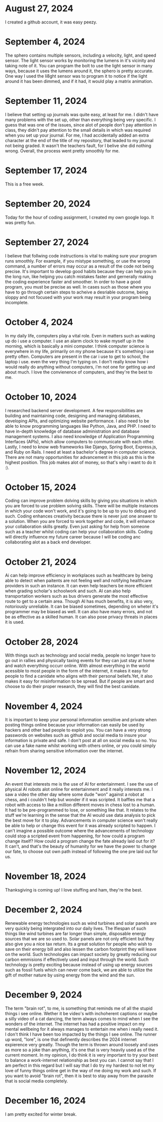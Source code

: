 # August 27, 2024
I created a github account, it was easy peezy.
# September 4, 2024
The sphero contains multiple sensors, including a velocity, light, and speed sensor. The light sensor works by monitoring the lumens in it's vicinity and taking note of it. You can program the bolt to use the light sensor in many ways, because it uses the lumens around it, the sphero is pretty accurate. One way I used the li8ght sensor was to program it to notice if the light around it has been dimmed, and if it had, it would play a matrix animation.
# September 11, 2024
I believe that setting up journals was quite easy, at least for me. I didn't have many problems with the set up, other than everything being very specific. I guess that was one of the issues, since alot of people don't pay attention in class, they didn't pay attention to the small details in which was required when you set up your journal. For me, I had accidentally added an extra character at the end of the title of my repository, that leaded to my journal not being graded. It wasn't the teachers fault, for I belive she did nothing wrong. Overall, the process went pretty smoothly for me. 
# September 17, 2024
This is a free week.
# September 20, 2024
Today for the hour of coding assignment, I created my own google logo. It was pretty fun.
# September 27, 2024
I believe that follwing code instructions is vital to making sure your program runs smoothly. For example, if you mistype something, or use the wrong command, a number of errors may occur as a result of the code not being precise. It's important to develop good habits because they can help you in the long run, like helping you catch mistakes faster and gernerally making the coding experience faster and smoother. In order to have a good program, you must be precise as well. In cases such as those where you have to go through certain steps to acheive a desriable outcome, being sloppy and not focused with your work may result in your program being incomplete.
# October 4, 2024
In my daily life, computers play a vital role. Even in matters such as waking up do i use a computer. I use an alarm clock to wake myself up in the morning, which is basically a mini computer. I think computer science is everywhere in my life, primarily on my phone because it's something i use pretty often. Computers are present in the car i use to get to school, the laptop i use. even the very thing I'm typing on. I don't really know how i would really do anything without computers, i'm not one for getting up and about much. I love the convienence of computers, and they're the best to me.
# October 10, 2024
I researched backend server development. A few responsibilities are building and maintaining code, designing and managing databases, developing APIs, and optimizing website performance. I also need to be able to know programming languages like Python, Java, and PHP. I need to have in-depth knowledge of database administration and database management systems. I also need knowledge of Application Programming Interfaces (APIs), which allow computers to communicate with each other. Lastly, I need to know web frameworks like Django, Spring Boot, Express.js, and Ruby on Rails. I need at least a bachelor's degree in computer science. There are not many opportunities for advancement in this job as this is the highest position. This job makes alot of money, so that's why i want to do it :). 
# October 15, 2024
Coding can improve problem dolving skills by giving you situations in which you are forced to use problem solving skills. There will be multiple instances in which your code won't work, and it's going to be up to you to debug and such. Coding enhances creativity because there is never just one answer to a solution. When you are forced to work together and code, it will enhance your collaboration skills greatly. Even just asking for help from someone such as a teacher whilst coding can help your collaboration skills. Coding will directly influence my future career because I will be coding anc collaborating alot as a back end developer.
# October 21, 2024
  Ai can help improve efficiency in workplaces such as healthcare by being able to detect when paitents are not feeling well and notifying healthcare providers in such an instance. It can even help teachers be more efficient when grading scholar's schoolwork and such. AI can also help transportation workers such as bus drivers generate the most effective route to  get to a certain area.
  Though AI has much benefits, it is also very, notoriously unreliable. It can be biased sometimes, depending on wheter it's programmer may be biased as well. It can also have many errors, and not be as effective as a skilled human. It can also pose privacy threats in places it is used.
# October 28, 2024
  With things such as technology and social media, people no longer have to go out in rallies and physically taxing events for they can just stay at home and watch everything occurr online. With almost everything in the world acessible to most people in the form of the internet, it makes it easy for people to find a canidate who aligns with their personal beliefs.Yet, it also makes it easy for misinformation to be spread. But if people are smart and choose to do their proper research, they will find the best canidate.
# November 4, 2024
  It is important to keep your personal information sensitive and private when posting things online because your information can easily be used by hackers and other bad people to exploit you. You can have a very strong passwords on websites such as github and social media to insure your information is private and safe. I don't post at all on social media so no. You can use a fake name whilst working with others online, or you could simply refrain from sharing sensitive information over the internet.
  # November 12, 2024
   An event that interests me is the use of AI for entertainment. I see the use of physical AI robots alot online for entertainment and it really interests me. I saw a video the other day where some dude "won" against a robot at chess, and i couldn't help but wonder if it was scripted. It baffles me that a robot with access to like a million different moves in chess lost to a human. It had to be pre-programmed to lose, or something like that. It relates to the stuff we're learning in the sense that the AI would use data analysis to pick the best move for it to play.
   Advancements in computer science won't really be able to help or change this event for it was already scripted to happen. I can't imagine a possible outcome where the advancements of technology could stop a scripted event from happening, for how could a program change itself? How could a program change the fate already laid out for it? It can't, and that's the beauty of humanity for we have the power to change our fate, to choose out own path instead of following the one pre laid out for us.
   # November 18, 2024
   Thanksgiving is coming up! I love stuffing and ham, they're the best.
   # December 2, 2024
Renewable energy technologies such as wind turbines and solar panels are very quickly being intergrated into our daily lives. The lfiespan of such things like wind turbines are far longer than simple, disposable energy sources that we are so used to. Solar panels are not only efficient but they also give you a nice tax return. Its a great solution for people who wish to save on their energy bill and also lessen the carbon footprint they will leave on the world. Such technologies can impact society by greatly reducing our carbon emmisions if effectively used and input through the world. Such technology is pretty exciting because instead of using up energy sources such as fossil fuels which can never come back, we are able to utilize the gift of mother nature by using energy from the wind and the sun. 
  # December 9, 2024
The term "brain rot", to me, is something that reminds me of all the stupid things i see online. Wether it be video's with inchoherent captions or maybe a silly video of a cat dancing, the term always comes to mind when I see the wonders of the internet. The internet has had a positive impact on my mental wellbeing for it always manages to entertain me when i really need it. I don't think I have been too impacted by the things I see online. The runner up word, "lore", is one that definently describes the 2024 internet expierence very greatly. Though the term is thrown around loosely and uses as more so a joke than anything, it's one that is very heavily used as of the current moment. In my opinion, I do think it is very important to try your best to balance a work-internet relationship as best you can. I cannot say that I am perfect in this regard but I will say that I do try my hardest to not let my love of funny things online get in the way of me doing my work and such. If you want to avoid "brain rot", then it is best to stay away from the parasite that is social media completely.
  # December 16, 2024
I am pretty excited for winter break.
